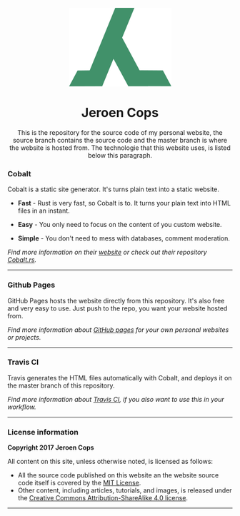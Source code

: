 <p align="center">
  <img src="src/assets/jeroen_cops.png" alt="image"/>
</p>

<h1 align="center">Jeroen Cops</h1>

<div align="center">
This is the repository for the source code of my personal website, the source branch contains the source code and the master branch is where the website is hosted from. The technologie that this website uses, is listed below this paragraph.
</div>

### Cobalt

Cobalt is a static site generator. It's turns plain text into a static website.

* **Fast** - Rust is very fast, so Cobalt is to. It turns your plain text into HTML files in an instant.

* **Easy** - You only need to focus on the content of you custom website.

* **Simple** - You don't need to mess with databases, comment moderation.

*Find more information on their [website](http://cobalt-org.github.io/) or check out their repository [Cobalt.rs](https://github.com/cobalt-org/cobalt.rs).*

___

### Github Pages

GitHub Pages hosts the website directly from this repository. It's also free and very easy to use. Just push to the repo, you want your website hosted from.

*Find more information about [GitHub pages](https://pages.github.com/) for your own personal websites or projects.*

___

### Travis CI

Travis generates the HTML files automatically with Cobalt, and deploys it on the master branch of this repository.

*Find more information about [Travis CI](https://travis-ci.org/), if you also want to use this in your workflow.*

___

### License information

**Copyright 2017 Jeroen Cops**

All content on this site, unless otherwise noted, is licensed as follows:

* All the source code published on this website an the website source code itself is covered by the [MIT License](https://github.com/JeroenCops/JeroenCops.github.io/blob/source/LICENSE-MIT).
* Other content, including articles, tutorials, and images, is released under the [Creative Commons Attribution-ShareAlike 4.0 license](https://github.com/JeroenCops/JeroenCops.github.io/blob/source/LICENSE-CCBYSA.md).

___
